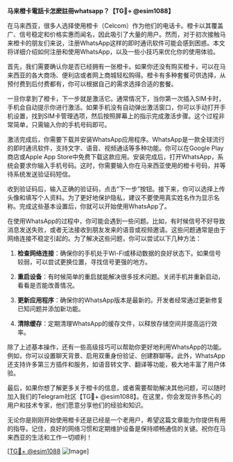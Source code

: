 **马来橙卡電話卡怎麽註冊whatsapp？【TG💪+ @esim1088】**

在马来西亚，很多人选择使用橙卡（Celcom）作为他们的电话卡。橙卡以其覆盖广、信号稳定和价格实惠而闻名，因此吸引了大量的用户。然而，对于初次接触马来橙卡的朋友们来说，注册WhatsApp这样的即时通讯软件可能会感到困惑。本文将详细介绍如何注册和使用WhatsApp，以及一些小技巧来优化你的使用体验。

首先，我们需要确认你是否已经拥有一张橙卡。如果你还没有购买橙卡，可以在马来西亚的各大商场、便利店或者网上商城轻松购得。橙卡有多种套餐可供选择，从预付费到后付费都有，你可以根据自己的需求选择合适的套餐。

一旦你拿到了橙卡，下一步就是激活它。通常情况下，当你第一次插入SIM卡时，手机会自动提示你进行激活。如果手机没有自动弹出激活窗口，你可以手动打开手机设置，找到SIM卡管理选项，然后按照屏幕上的指示完成激活步骤。这个过程非常简单，只需输入你的手机号码即可。

激活完成后，你需要下载并安装WhatsApp应用程序。WhatsApp是一款全球流行的即时通讯软件，支持文字、语音、视频通话等多种功能。你可以在Google Play商店或Apple App Store中免费下载这款应用。安装完成后，打开WhatsApp，系统会要求你输入手机号码。这时，你需要输入你在马来西亚使用的橙卡号码，并等待系统发送验证码短信。

收到验证码后，输入正确的验证码，点击“下一步”按钮。接下来，你可以选择上传头像和填写个人资料。为了更好地保护隐私，建议不要使用真实姓名作为显示名称。完成这些基本设置后，你就可以开始使用WhatsApp了。

在使用WhatsApp的过程中，你可能会遇到一些问题。比如，有时候信号不好导致消息发送失败，或者无法接收到朋友发来的语音或视频邀请。这些问题通常是由于网络连接不稳定引起的。为了解决这些问题，你可以尝试以下几种方法：

1. **检查网络连接**：确保你的手机处于Wi-Fi或移动数据的良好状态下。如果信号较弱，可以尝试更换位置，寻找信号更强的地方。
   
2. **重启设备**：有时候简单的重启就能解决很多技术问题。关闭手机并重新启动，看看是否能改善情况。

3. **更新应用程序**：确保你的WhatsApp版本是最新的。开发者经常通过更新修复已知问题并添加新功能。

4. **清除缓存**：定期清理WhatsApp的缓存文件，以释放存储空间并提高运行效率。

除了上述基本操作，还有一些高级技巧可以帮助你更好地利用WhatsApp的功能。例如，你可以设置聊天背景、启用双重身份验证、创建群聊等。此外，WhatsApp还支持许多第三方插件和服务，如语音转文字、翻译等功能，极大地丰富了用户体验。

最后，如果你想了解更多关于橙卡的信息，或者需要帮助解决其他问题，可以随时加入我们的Telegram社区【TG💪+ @esim1088】。在这里，你会发现许多热心的用户和技术专家，他们愿意分享他们的经验和知识。

无论你是刚刚开始使用橙卡还是已经是一个老用户，希望这篇文章能为你提供有用的指导。记住，良好的网络习惯和定期维护设备是保持顺畅通信的关键。祝你在马来西亚的生活和工作一切顺利！

[[TG💪+ @esim1088](https://t.me/s/esim1088) ![Image](https://i.postimg.cc/4NQfJmqS/Snipaste-2025-05-13-00-14-12.png)]